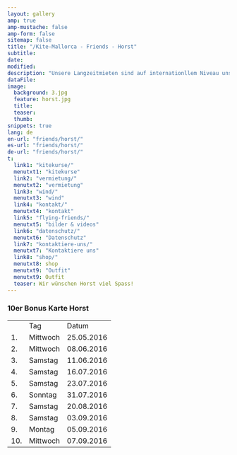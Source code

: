```yaml
---
layout: gallery
amp: true
amp-mustache: false
amp-form: false
sitemap: false
title: "/Kite-Mallorca - Friends - Horst"
subtitle:
date:
modified:
description: "Unsere Langzeitmieten sind auf internationllem Niveau unschlagbar. "
dataFile:
image:
  background: 3.jpg
  feature: horst.jpg
  title:
  teaser:
  thumb:
snippets: true
lang: de
en-url: "friends/horst/"
es-url: "friends/horst/"
de-url: "friends/horst/"
t:
  link1: "kitekurse/"
  menutxt1: "kitekurse"
  link2: "vermietung/"
  menutxt2: "vermietung"
  link3: "wind/"
  menutxt3: "wind"
  link4: "kontakt/"
  menutxt4: "kontakt"
  link5: "flying-friends/"
  menutxt5: "bilder & videos"
  link6: "datenschutz/"
  menutxt6: "Datenschutz"
  link7: "kontaktiere-uns/"
  menutxt7: "Kontaktiere uns"
  link8: "shop/"
  menutxt8: shop
  menutxt9: "Outfit"
  menutxt9: Outfit
  teaser: Wir wünschen Horst viel Spass!
---
```


### 10er Bonus Karte Horst

<table>
  <tr>
    <td></td>
    <td>Tag</td>
    <td>Datum</td>
  </tr>
  <tr>
    <td>1.</td>
    <td>Mittwoch</td>
    <td>25.05.2016</td>
  </tr>
  <tr>
    <td>2.</td>
    <td>Mittwoch</td>
    <td>08.06.2016</td>
  </tr>
  <tr>
    <td>3.</td>
    <td>Samstag</td>
    <td>11.06.2016</td>
  </tr>
  <tr>
    <td>4.</td>
    <td>Samstag</td>
    <td>16.07.2016</td>
  </tr>
  <tr>
    <td>5.</td>
    <td>Samstag</td>
    <td>23.07.2016</td>
  </tr>
  <tr>
    <td>6.</td>
    <td>Sonntag</td>
    <td>31.07.2016</td>
  </tr>
  <tr>
    <td>7.</td>
    <td>Samstag</td>
    <td>20.08.2016</td>
  </tr>
  <tr>
    <td>8.</td>
    <td>Samstag</td>
    <td>03.09.2016</td>
  </tr>
  <tr>
    <td>9.</td>
    <td>Montag</td>
    <td>05.09.2016</td>
  </tr>
  <tr>
    <td>10.</td>
    <td>Mittwoch</td>
    <td>07.09.2016</td>
  </tr>
</table>
